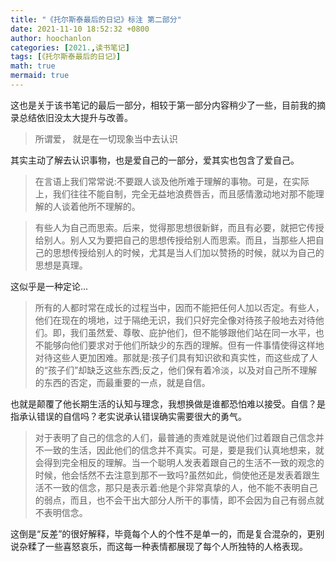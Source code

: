 ```yaml
---
title: "《托尔斯泰最后的日记》标注 第二部分"
date: 2021-11-10 18:52:32 +0800
author: hoochanlon
categories: [2021.,读书笔记]
tags: [《托尔斯泰最后的日记》]
math: true
mermaid: true
---
```


这也是关于该书笔记的最后一部分，相较于第一部分内容稍少了一些，目前我的摘录总结依旧没太大提升与改善。<!-- more -->

> 所谓爱， 就是在一切现象当中去认识

其实主动了解去认识事物，也是爱自己的一部分，爱其实也包含了爱自己。

> 在言语上我们常常说:不要跟人谈及他所难于理解的事物。可是，在实际上，我们往往不能自制，完全无益地浪费唇舌，而且感情激动地对那不能理解的人谈着他所不理解的。

> 有些人为自己而思索。后来，觉得那思想很新鲜，而且有必要，就把它传授给别人。别人又为要把自己的思想传授给别人而思索。而且，当那些人把自己的思想传授给别人的时候，尤其是当人们加以赞扬的时候，就以为自己的思想是真理。

这似乎是一种定论...

> 所有的人都时常在成长的过程当中，因而不能把任何人加以否定。有些人，他们在现在的境地，过于隔绝无识，我们只好完全像对待孩子般地去对待他们。即，我们虽然爱、尊敬、庇护他们，但不能够跟他们站在同一水平，也不能够向他们要求对于他们所缺少的东西的理解。但有一件事情使得这样地对待这些人更加困难。那就是:孩子们具有知识欲和真实性，而这些成了人的“孩子们”却缺乏这些东西;反之，他们保有着冷淡，以及对自己所不理解的东西的否定，而最重要的一点，就是自信。

也就是颠覆了他长期生活的认知与理念，我想换做是谁都恐怕难以接受。自信？是指承认错误的自信吗？老实说承认错误确实需要很大的勇气。

> 对于表明了自己的信念的人们，最普通的责难就是说他们过着跟自己信念并不一致的生活，因此他们的信念并不真实。可是，要是我们认真地想来，就会得到完全相反的理解。当一个聪明人发表着跟自己的生活不一致的观念的时候，他会恬然不去注意到那不一致吗?虽然如此，倘使他还是发表着跟生活不一致的信念，那只是表示着:他是个非常真挚的人，他不能不表明自己的弱点，而且，也不会干出大部分人所干的事情，即不会因为自己有弱点就不表明信念。

这倒是“反差”的很好解释，毕竟每个人的个性不是单一的，而是复合混杂的，更别说杂糅了一些喜怒哀乐，而这每一种表情都展现了每个人所独特的人格表现。
